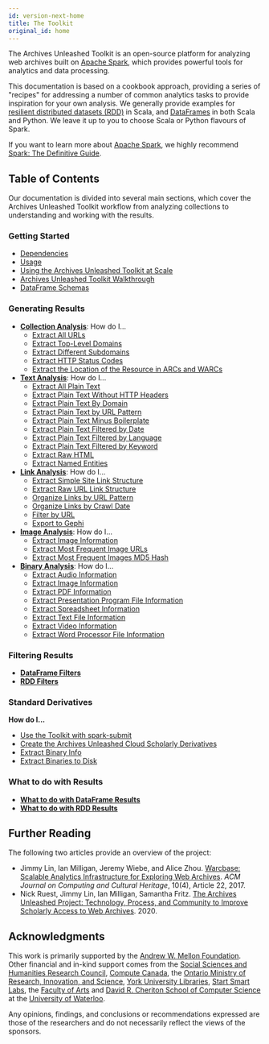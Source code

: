 ```yaml
---
id: version-next-home
title: The Toolkit
original_id: home
---
```


The Archives Unleashed Toolkit is an open-source platform for analyzing web
archives built on [Apache Spark](http://spark.apache.org/), which provides
powerful tools for analytics and data processing.

This documentation is based on a cookbook approach, providing a series of
"recipes" for addressing a number of common analytics tasks to provide
inspiration for your own analysis. We generally provide examples for [resilient
distributed datasets
(RDD)](https://spark.apache.org/docs/latest/rdd-programming-guide.html) in
Scala, and
[DataFrames](https://spark.apache.org/docs/latest/sql-programming-guide.html#datasets-and-dataframes)
in both Scala and Python. We leave it up to you to choose Scala or Python
flavours of Spark.

If you want to learn more about [Apache Spark](https://spark.apache.org/), we
highly recommend [Spark: The Definitive
Guide](http://shop.oreilly.com/product/0636920034957.do).

## Table of Contents

Our documentation is divided into several main sections, which cover the
Archives Unleashed Toolkit workflow from analyzing collections to understanding
and working with the results.

### Getting Started

- [Dependencies](dependencies.md)
- [Usage](usage.md)
- [Using the Archives Unleashed Toolkit at Scale](aut-at-scale.md)
- [Archives Unleashed Toolkit Walkthrough](toolkit-walkthrough.md)
- [DataFrame Schemas](dataframe-schemas.md)

### Generating Results

- [**Collection Analysis**](collection-analysis.md): How do I...
  - [Extract All URLs](collection-analysis.md#extract-all-urls)
  - [Extract Top-Level Domains](collection-analysis.md#extract-top-level-domains)
  - [Extract Different Subdomains](collection-analysis.md#extract-different-subdomains)
  - [Extract HTTP Status Codes](collection-analysis.md#extract-http-status-codes)
  - [Extract the Location of the Resource in ARCs and WARCs](collection-analysis.md#extract-the-location-of-the-resource-in-arcs-and-warCs)
- [**Text Analysis**](text-analysis.md): How do I...
  - [Extract All Plain Text](text-analysis.md#extract-all-plain-text)
  - [Extract Plain Text Without HTTP Headers](text-analysis.md#extract-plain-text-without-http-headers)
  - [Extract Plain Text By Domain](text-analysis.md#extract-plain-text-by-domain)
  - [Extract Plain Text by URL Pattern](text-analysis.md#extract-plain-text-by-url-pattern)
  - [Extract Plain Text Minus Boilerplate](text-analysis.md#extract-plain-text-minus-boilerplate)
  - [Extract Plain Text Filtered by Date](text-analysis.md#extract-plain-text-filtered-by-date)
  - [Extract Plain Text Filtered by Language](text-analysis.md#extract-plain-text-filtered-by-language)
  - [Extract Plain Text Filtered by Keyword](text-analysis.md#extract-plain-text-filtered-by-keyword)
  - [Extract Raw HTML](text-analysis.md#extract-raw-html)
  - [Extract Named Entities](text-analysis.md#extract-named-entities)
- **[Link Analysis](link-analysis.md)**: How do I...
  - [Extract Simple Site Link Structure](link-analysis.md#extract-simple-site-link-structure)
  - [Extract Raw URL Link Structure](link-analysis.md#extract-raw-url-link-structure)
  - [Organize Links by URL Pattern](link-analysis.md#organize-links-by-url-pattern)
  - [Organize Links by Crawl Date](link-analysis.md#organize-links-by-crawl-date)
  - [Filter by URL](link-analysis.md#filter-by-url)
  - [Export to Gephi](link-analysis.md#export-to-gephi)
- **[Image Analysis](image-analysis.md)**: How do I...
  - [Extract Image Information](image-analysis.md#extract-image-information)
  - [Extract Most Frequent Image URLs](image-analysis.md#most-frequent-image-urls)
  - [Extract Most Frequent Images MD5 Hash](image-analysis.md#most-frequent-images-md5-hash)
- **[Binary Analysis](binary-analysis.md)**: How do I...
  - [Extract Audio Information](binary-analysis.md#extract-audio-information)
  - [Extract Image Information](image-analysis.md#extract-image-information)
  - [Extract PDF Information](binary-analysis.md#extract-pdf-information)
  - [Extract Presentation Program File Information](binary-analysis.md#extract-presentation-program-files-information)
  - [Extract Spreadsheet Information](binary-analysis.md#extract-spreadsheet-information)
  - [Extract Text File Information](binary-analysis.md#extract-text-files-information)
  - [Extract Video Information](binary-analysis.md#extract-video-information)
  - [Extract Word Processor File Information](binary-analysis.md#extract-word-processor-files-information)

### Filtering Results

- **[DataFrame Filters](filters-df.md)**
- **[RDD Filters](filters-rdd.md)**

### Standard Derivatives

**How do I...**

- [Use the Toolkit with spark-submit](aut-spark-submit-app.md)
- [Create the Archives Unleashed Cloud Scholarly Derivatives](auk-derivatives.md)
- [Extract Binary Info](extract-binary-info.md)
- [Extract Binaries to Disk](extract-binary.md)

### What to do with Results

- **[What to do with DataFrame Results](df-results.md)**
- **[What to do with RDD Results](rdd-results.md)**

## Further Reading

The following two articles provide an overview of the project:

- Jimmy Lin, Ian Milligan, Jeremy Wiebe, and Alice Zhou. [Warcbase: Scalable
  Analytics Infrastructure for Exploring Web
  Archives](https://dl.acm.org/authorize.cfm?key=N46731). _ACM Journal on
  Computing and Cultural Heritage_, 10(4), Article 22, 2017.
- Nick Ruest, Jimmy Lin, Ian Milligan, Samantha Fritz. [The Archives Unleashed
  Project: Technology, Process, and Community to Improve Scholarly Access to
  Web Archives](https://arxiv.org/abs/2001.05399). 2020.

## Acknowledgments

This work is primarily supported by the [Andrew W. Mellon
Foundation](https://mellon.org/). Other financial and in-kind support comes
from the [Social Sciences and Humanities Research
Council](http://www.sshrc-crsh.gc.ca/), [Compute
Canada](https://www.computecanada.ca/), the [Ontario Ministry of Research,
Innovation, and
Science](https://www.ontario.ca/page/ministry-research-innovation-and-science),
[York University Libraries](https://www.library.yorku.ca/web/), [Start Smart
Labs](http://www.startsmartlabs.com/), the [Faculty of
Arts](https://uwaterloo.ca/arts/) and [David R. Cheriton School of Computer
Science](https://cs.uwaterloo.ca/) at the [University of
Waterloo](https://uwaterloo.ca/).

Any opinions, findings, and conclusions or recommendations expressed are those
of the researchers and do not necessarily reflect the views of the sponsors.
